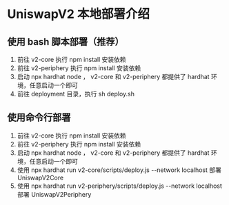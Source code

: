 # UniswapV2 本地部署介绍

## 使用 bash 脚本部署（推荐）

1. 前往 v2-core 执行 npm install 安装依赖
2. 前往 v2-periphery 执行 npm install 安装依赖
3. 启动 npx hardhat node ， v2-core 和 v2-periphery 都提供了 hardhat 环境，任意启动一个即可
4. 前往 deployment 目录，执行 sh deploy.sh

## 使用命令行部署

1. 前往 v2-core 执行 npm install 安装依赖
2. 前往 v2-periphery 执行 npm install 安装依赖
3. 启动 npx hardhat node ， v2-core 和 v2-periphery 都提供了 hardhat 环境，任意启动一个即可
4. 使用 npx hardhat run v2-core/scripts/deploy.js --network localhost 部署 UniswapV2Core
5. 使用 npx hardhat run v2-periphery/scripts/deploy.js --network localhost 部署 UniswapV2Periphery
